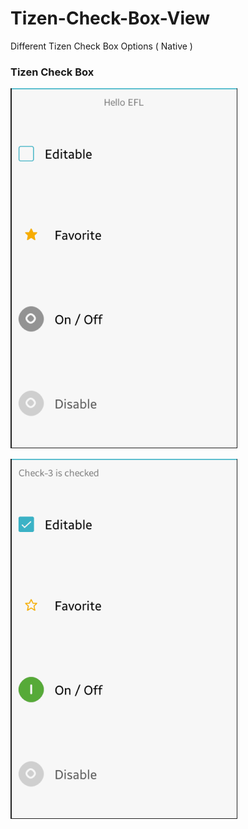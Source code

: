 # Tizen-Check-Box-View
Different Tizen Check Box Options ( Native )

### Tizen Check Box


![Tizen Check Box-1](https://github.com/ShihabYasin/My-Tizen-Apps/blob/master/tizen-check-box-view/Check_1.png)


![Tizen Check Box-2](https://github.com/ShihabYasin/My-Tizen-Apps/blob/master/tizen-check-box-view/Check_2.png)






